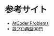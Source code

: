 # 参考サイト

- [AtCoder Problems](https://kenkoooo.com/atcoder/)
- [競プロ典型90門](https://atcoder.jp/contests/typical90)
